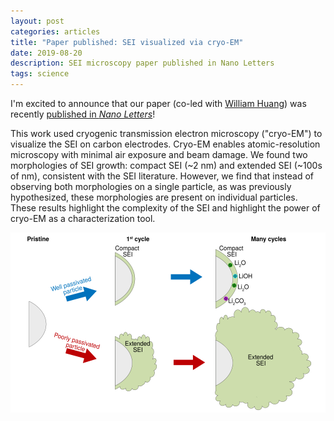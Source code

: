 ```yaml
---
layout: post
categories: articles
title: "Paper published: SEI visualized via cryo-EM"
date: 2019-08-20
description: SEI microscopy paper published in Nano Letters
tags: science
---
```


I'm excited to announce that our paper (co-led with
[William Huang](https://scholar.google.com/citations?user=Dt82VI8AAAAJ&hl=en))
was recently [published in *Nano Letters*](https://dx.doi.org/10.1021/acs.nanolett.9b01515)!

This work used cryogenic transmission electron microscopy ("cryo-EM") to visualize
the SEI on carbon electrodes.
Cryo-EM enables atomic-resolution microscopy with minimal air exposure and beam damage.
We found two morphologies of SEI growth: compact SEI (~2 nm) and
extended SEI (~100s of nm), consistent with the SEI literature.
However, we find that instead of observing both morphologies on a single particle,
as was previously hypothesized, these morphologies are present on individual particles.
These results highlight the complexity of the SEI and highlight the power of
cryo-EM as a characterization tool.

<p>
<img src="/img/cryo.svg" style="display:block; margin-left: auto; margin-right: auto;">
</p>
